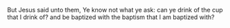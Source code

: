 But Jesus said unto them, Ye know not what ye ask: can ye drink of the cup that I drink of? and be baptized with the baptism that I am baptized with?
